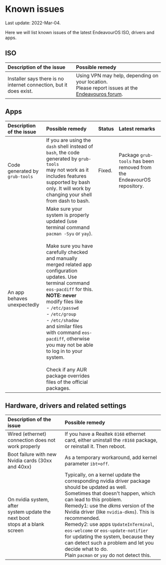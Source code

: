 # Known issues

Last update: 2022-Mar-04.

Here we will list known issues of the latest EndeavourOS ISO, drivers and apps.

## ISO

Description of the issue | Possible remedy
:---- | :----
Installer says there is no<br>internet connection, but it does exist. | Using VPN may help, depending on your location.<br>Please report issues at the [Endeavouros forum](https://forum.endeavouros.com).

## Apps

Description of the issue | Possible remedy | Status | Latest remarks
:---- | :---- | :---- | :----
Code generated by `grub-tools` | If you are using the `dash` shell instead of `bash`, the code generated by `grub-tools`<br>may not work as it includes features supported by bash only. It will work by changing your shell from dash to bash. | Fixed. | Package `grub-tools` has been removed from the EndeavourOS repository.
An app behaves unexpectedly | Make sure your system is properly updated (use terminal command `pacman -Syu` or `yay`).<br><br>Make sure you have carefully checked and manually merged related app configuration updates. Use terminal command `eos-pacdiff` for this.<br><b>NOTE:</b> <b>never</b> modify files like<br>- `/etc/passwd`<br>- `/etc/group`<br>- `/etc/shadow`<br>and similar files with command `eos-pacdiff`, otherwise you may not be able to log in to your system.<br><br>Check if any AUR package overrides files of the official packages.


## Hardware, drivers and related settings

Description of the issue | Possible remedy
:---- | :----
Wired (ethernet) connection does not<br>work properly | If you have a Realtek `8168` ethernet card, either uninstall the `r8168` package, or reinstall it. Then reboot.
Boot failure with new Nvidia cards (30xx and 40xx) | As a temporary workaround, add kernel parameter `ibt=off`.
On nvidia system, after<br>system update the next boot<br>stops at a blank screen | Typically, on a kernel update the corresponding nvidia driver package should be updated as well.<br>Sometimes that doesn't happen, which can lead to this problem.<br>Remedy1: use the *dkms* version of the Nvidia driver (like `nvidia-dkms`). This is recommended.<br>Remedy2: use apps `UpdateInTerminal`, `eos-welcome` or `eos-update-notifier`<br>for updating the system, because they can detect such a problem and let you decide what to do.<br>Plain `pacman` or `yay` do not detect this.
